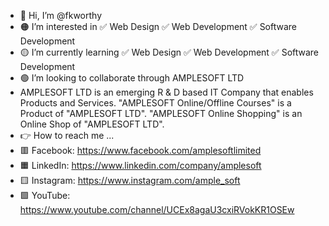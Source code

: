 - 🔴 Hi, I’m @fkworthy
- 🟠 I’m interested in ✅ Web Design ✅ Web Development ✅ Software Development
- 🟡 I’m currently learning ✅ Web Design ✅ Web Development ✅ Software Development 
- 🟢 I’m looking to collaborate through AMPLESOFT LTD
- AMPLESOFT LTD is an emerging R & D based IT Company that enables Products and Services.
"AMPLESOFT Online/Offline Courses" is a Product of "AMPLESOFT LTD".
"AMPLESOFT Online Shopping" is an Online Shop of "AMPLESOFT LTD".
- 👉 How to reach me ...
- 🟥 Facebook: https://www.facebook.com/amplesoftlimited
- 🟧 LinkedIn: https://www.linkedin.com/company/amplesoft
- 🟨 Instagram: https://www.instagram.com/ample_soft
- 🟩 YouTube: https://www.youtube.com/channel/UCEx8agaU3cxiRVokKR1OSEw
<!---
fkworthy/fkworthy is a ✨ special ✨ repository because its `README.md` (this file) appears on your GitHub profile.
You can click the Preview link to take a look at your changes.
--->
